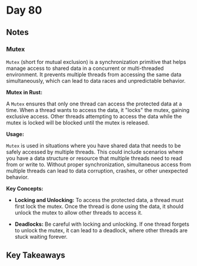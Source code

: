 # Day 80

## Notes

### Mutex

`Mutex` (short for mutual exclusion) is a synchronization primitive that helps manage access to shared data in a concurrent or multi-threaded environment. It prevents multiple threads from accessing the same data simultaneously, which can lead to data races and unpredictable behavior.

**Mutex in Rust:**

A `Mutex` ensures that only one thread can access the protected data at a time. When a thread wants to access the data, it "locks" the mutex, gaining exclusive access. Other threads attempting to access the data while the mutex is locked will be blocked until the mutex is released.

**Usage:**

`Mutex` is used in situations where you have shared data that needs to be safely accessed by multiple threads. This could include scenarios where you have a data structure or resource that multiple threads need to read from or write to. Without proper synchronization, simultaneous access from multiple threads can lead to data corruption, crashes, or other unexpected behavior.

**Key Concepts:**

- **Locking and Unlocking:** To access the protected data, a thread must first lock the mutex. Once the thread is done using the data, it should unlock the mutex to allow other threads to access it.

- **Deadlocks:** Be careful with locking and unlocking. If one thread forgets to unlock the mutex, it can lead to a deadlock, where other threads are stuck waiting forever.


## Key Takeaways
